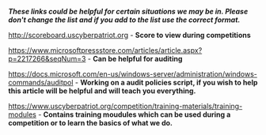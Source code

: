 ***These links could be helpful for certain situations we may be in. Please don't change the list and if you add to the list use the correct format.***

http://scoreboard.uscyberpatriot.org - **Score to view during competitions**

https://www.microsoftpressstore.com/articles/article.aspx?p=2217266&seqNum=3 - **Can be helpful for auditing**

https://docs.microsoft.com/en-us/windows-server/administration/windows-commands/auditpol - 
**Working on a audit policies script, if you wish to help this article will be helpful and will teach you everything.**

https://www.uscyberpatriot.org/competition/training-materials/training-modules - **Contains training moudules which can be used during a competition or to learn the basics of what we do.**

